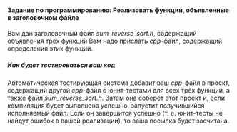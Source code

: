 #### Задание по программированию: Реализовать функции, объявленные в заголовочном файле ####


Вам дан заголовочный файл *sum_reverse_sort.h*, содержащий объявления трёх функций
Вам надо прислать *cpp*-файл, содержащий определения этих функций.

##### Как будет тестироваться ваш код #####
Автоматическая тестирующая система добавит ваш *cpp*-файл в проект, содержащий другой *cpp*-файл с юнит-тестами для всех трёх функций, а также файл *sum_reverse_sort.h*. Затем она соберёт этот проект и, если компиляция будет выполнена успешно, запустит получившийся исполняемый файл. Если он завершится успешно (т. е. юнит-тесты не найдут ошибок в вашей реализации), то ваша посылка будет засчитана.
